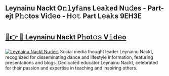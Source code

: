 ## Leynainu Nackt O𝚗𝚕yf𝚊ns L𝚎a𝚔ed N𝚞𝚍es - Part-ejt P𝚑𝚘tos Vi𝚍𝚎o - H𝚘𝚝 Part L𝚎a𝚔s 9EH3E

# <h2><a href="http://kfdbv61.oniu.top/?m=Leynainu+Nackt">🔗👉 🔴 Leynainu Nackt P𝚑ot𝚘𝚜 V𝚒d𝚎o</a></h2>

[![Leynainu Nackt Nu𝚍e𝚜](https://i.imgur.com/0qMVB7G.gif)](http://kfdbv61.oniu.top/?m=Leynainu+Nackt)
Social media thought leader Leynainu Nackt, recognized for disseminating dance and lifestyle information, featuring presentations and blogs. Dedicated educator Leynainu Nackt, celebrated for their passion and expertise in teaching and inspiring others.  
